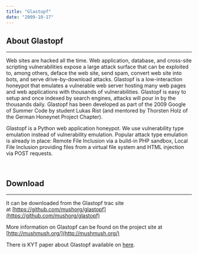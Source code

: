 ```yaml
---
title: "Glastopf"
date: "2009-10-17"
---
```


## About Glastopf

* * *

Web sites are hacked all the time. Web application, database, and cross-site scripting vulnerabilities expose a large attack surface that can be exploited to, among others, deface the web site, send spam, convert web site into bots, and serve drive-by-download attacks. Glastopf is a low-interaction honeypot that emulates a vulnerable web server hosting many web pages and web applications with thousands of vulnerabilities. Glastopf is easy to setup and once indexed by search engines, attacks will pour in by the thousands daily. Glastopf has been developed as part of the 2009 Google of Summer Code by student Lukas Rist (and mentored by Thorsten Holz of the German Honeynet Project Chapter).

Glastopf is a Python web application honeypot. We use vulnerability type emulation instead of vulnerability emulation. Popular attack type emulation is already in place: Remote File Inclusion via a build-in PHP sandbox, Local File Inclusion providing files from a virtual file system and HTML injection via POST requests.

 

## Download

* * *

It can be downloaded from the Glastopf trac site at [https://github.com/mushorg/glastopf](https://github.com/mushorg/glastopf)

More information on Glastopf can be found on the project site at [http://mushmush.org/](http://mushmush.org/)

There is KYT paper about Glastopf available on [here](/publications/whitepapers/glastopf-a-dynamic-low-interaction-web-application-honeypot/).

